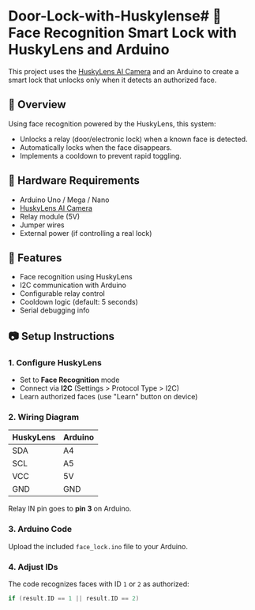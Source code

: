 # Door-Lock-with-Huskylense# 🔐 Face Recognition Smart Lock with HuskyLens and Arduino

This project uses the [HuskyLens AI Camera](https://www.dfrobot.com/product-1922.html) and an Arduino to create a smart lock that unlocks only when it detects an authorized face.

## 📸 Overview

Using face recognition powered by the HuskyLens, this system:
- Unlocks a relay (door/electronic lock) when a known face is detected.
- Automatically locks when the face disappears.
- Implements a cooldown to prevent rapid toggling.

## 🧰 Hardware Requirements

- Arduino Uno / Mega / Nano
- [HuskyLens AI Camera](https://www.dfrobot.com/product-1922.html)
- Relay module (5V)
- Jumper wires
- External power (if controlling a real lock)

## 🧠 Features

- Face recognition using HuskyLens
- I2C communication with Arduino
- Configurable relay control
- Cooldown logic (default: 5 seconds)
- Serial debugging info

## 📷 Setup Instructions

### 1. Configure HuskyLens
- Set to **Face Recognition** mode
- Connect via **I2C** (Settings > Protocol Type > I2C)
- Learn authorized faces (use "Learn" button on device)

### 2. Wiring Diagram

| HuskyLens | Arduino |
|-----------|---------|
| SDA       | A4      |
| SCL       | A5      |
| VCC       | 5V      |
| GND       | GND     |

Relay IN pin goes to **pin 3** on Arduino.

### 3. Arduino Code

Upload the included `face_lock.ino` file to your Arduino.

### 4. Adjust IDs

The code recognizes faces with ID `1` or `2` as authorized:
```cpp
if (result.ID == 1 || result.ID == 2)
